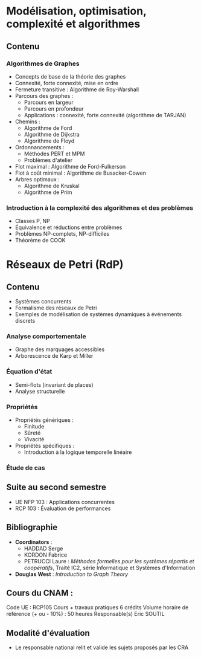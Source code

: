 # Modélisation, optimisation, complexité et algorithmes

## Contenu

### Algorithmes de Graphes
- Concepts de base de la théorie des graphes
- Connexité, forte connexité, mise en ordre
- Fermeture transitive : Algorithme de Roy-Warshall
- Parcours des graphes :
  - Parcours en largeur
  - Parcours en profondeur
  - Applications : connexité, forte connexité (algorithme de TARJAN)
- Chemins :
  - Algorithme de Ford
  - Algorithme de Dijkstra
  - Algorithme de Floyd
- Ordonnancements :
  - Méthodes PERT et MPM
  - Problèmes d'atelier
- Flot maximal : Algorithme de Ford-Fulkerson
- Flot à coût minimal : Algorithme de Busacker-Cowen
- Arbres optimaux :
  - Algorithme de Kruskal
  - Algorithme de Prim

### Introduction à la complexité des algorithmes et des problèmes
- Classes P, NP
- Équivalence et réductions entre problèmes
- Problèmes NP-complets, NP-difficiles
- Théorème de COOK



# Réseaux de Petri (RdP)

## Contenu

- Systèmes concurrents
- Formalisme des réseaux de Petri
- Exemples de modélisation de systèmes dynamiques à événements discrets

### Analyse comportementale
- Graphe des marquages accessibles
- Arborescence de Karp et Miller

### Équation d'état
- Semi-flots (invariant de places)
- Analyse structurelle

### Propriétés
- Propriétés génériques :
  - Finitude
  - Sûreté
  - Vivacité
- Propriétés spécifiques :
  - Introduction à la logique temporelle linéaire

### Étude de cas

## Suite au second semestre
- UE NFP 103 : Applications concurrentes
- RCP 103 : Évaluation de performances



## Bibliographie
- **Coordinators** :
  - HADDAD Serge
  - KORDON Fabrice
  - PETRUCCI Laure : *Méthodes formelles pour les systèmes répartis et coopératifs*, Traité IC2, série Informatique et Systèmes d'Information
- **Douglas West** : *Introduction to Graph Theory*



## Cours du CNAM : 
Code UE : RCP105
Cours + travaux pratiques
6 crédits
Volume horaire de référence
(+ ou - 10%) : 50 heures
Responsable(s)
Eric SOUTIL

## Modalité d'évaluation
- Le responsable national relit et valide les sujets proposés par les CRA
